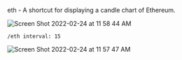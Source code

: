 eth - A shortcut for displaying a candle chart of Ethereum.

![Screen Shot 2022-02-24 at 11 58 44 AM](https://user-images.githubusercontent.com/85772166/155598056-95fd73cb-e1bd-4ec1-a135-bf207a00a7eb.png)

```
/eth interval: 15
```

![Screen Shot 2022-02-24 at 11 57 47 AM](https://user-images.githubusercontent.com/85772166/155597943-4d4c4000-4ac1-4724-ab67-bbfc678ded40.png)
